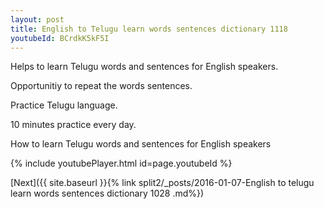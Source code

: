 ```yaml
---
layout: post
title: English to Telugu learn words sentences dictionary 1118 
youtubeId: BCrdkK5kF5I
---
```

 
 
Helps to learn Telugu words and sentences for English speakers.

Opportunitiy to repeat the words sentences. 

Practice Telugu language. 
 
10 minutes practice every day. 
 
How to learn Telugu words and sentences for English speakers 
 
{% include youtubePlayer.html id=page.youtubeId %}
 
 
[Next]({{ site.baseurl }}{% link  split2/_posts/2016-01-07-English to telugu learn words sentences dictionary 1028 .md%})
 
